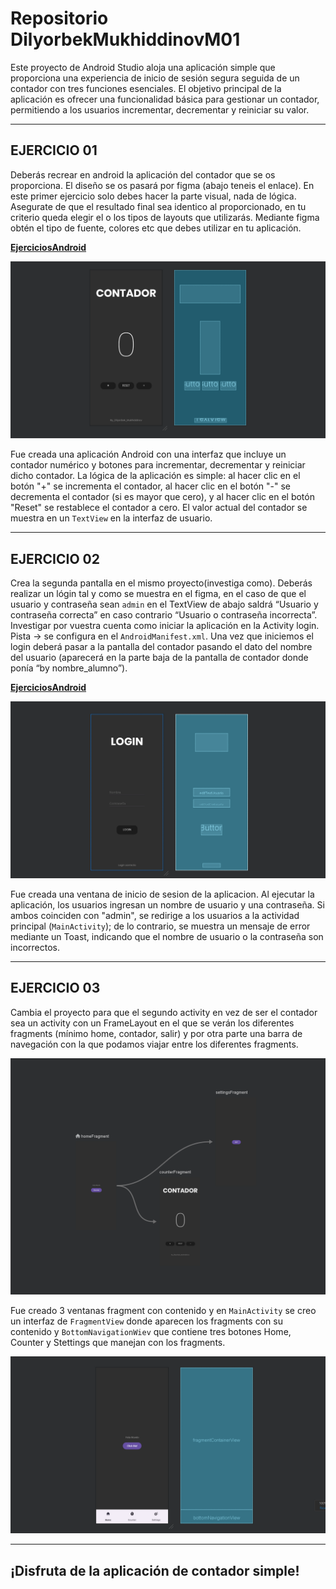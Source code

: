 # Repositorio DilyorbekMukhiddinovM01
Este proyecto de Android Studio aloja una aplicación simple que proporciona una experiencia de inicio de sesión segura seguida de un contador con tres funciones esenciales. El objetivo principal de la aplicación es ofrecer una funcionalidad básica para gestionar un contador, permitiendo a los usuarios incrementar, decrementar y reiniciar su valor.

***

## EJERCICIO 01
Deberás recrear en android la aplicación del contador que se os proporciona. El diseño se os pasará por figma (abajo teneis el enlace). En este primer ejercicio solo debes hacer la parte visual, nada de lógica. Asegurate de que el resultado final sea identico al proporcionado, en tu criterio queda elegir el o los tipos de layouts que utilizarás. Mediante figma obtén el tipo de fuente, colores etc que debes utilizar en tu aplicación.

**[EjerciciosAndroid](https://www.figma.com/file/81Q9MRTXxY0lega1H7OPwr/EjeciciosAndroid?type=design&node-id=0%3A1&mode=design&t=QnfFnLzeeeTieqMl-1)**

![DilyorbekMukhiddinovM01_contador](https://github.com/eXdesy/DilyorbekMukhiddinovM01/blob/main/img/DilyorbekMukhiddinovM01_contador.png)

Fue creada una aplicación Android con una interfaz que incluye un contador numérico y botones para incrementar, decrementar y reiniciar dicho contador. La lógica de la aplicación es simple: al hacer clic en el botón "+" se incrementa el contador, al hacer clic en el botón "-" se decrementa el contador (si es mayor que cero), y al hacer clic en el botón "Reset" se restablece el contador a cero. El valor actual del contador se muestra en un `TextView` en la interfaz de usuario.

***

## EJERCICIO 02
Crea la segunda pantalla en el mismo proyecto(investiga como). Deberás realizar un lógin tal y como se muestra en el figma, en el caso de que el usuario y contraseña sean `admin` en el TextView de abajo saldrá “Usuario y contraseña correcta” en caso contrario “Usuario o contraseña incorrecta”. Investigar por vuestra cuenta como iniciar la aplicación en la Activity login. Pista → se configura en el `AndroidManifest.xml`. Una vez que iniciemos el login deberá pasar a la pantalla del contador pasando el dato del nombre del usuario (aparecerá en la parte baja de la pantalla de contador donde ponía “by nombre_alumno”).

**[EjerciciosAndroid](https://www.figma.com/file/81Q9MRTXxY0lega1H7OPwr/EjeciciosAndroid?type=design&node-id=237%3A2&mode=design&t=pCKmiNAN91TSCUXT-1)**

![DilyorbekMukhiddinovM01_login](https://github.com/eXdesy/DilyorbekMukhiddinovM01/blob/main/img/DilyorbekMukhiddinovM01_login.png)

Fue creada una ventana de inicio de sesion de la aplicacion. Al ejecutar la aplicación, los usuarios ingresan un nombre de usuario y una contraseña. Si ambos coinciden con "admin", se redirige a los usuarios a la actividad principal (`MainActivity`); de lo contrario, se muestra un mensaje de error mediante un Toast, indicando que el nombre de usuario o la contraseña son incorrectos.

***
## EJERCICIO 03
Cambia el proyecto para que el segundo activity en vez de ser el contador sea un activity con un FrameLayout en el que se verán los diferentes fragments (mínimo home, contador, salir) y por otra parte una barra de navegación con la que podamos viajar entre los diferentes fragments.

![DilyorbekMukhiddinovM01_fragment](https://github.com/eXdesy/DilyorbekMukhiddinovM01/blob/main/img/DilyorbekMukhiddinovM01_fragment.png)

Fue creado 3 ventanas fragment con contenido y en `MainActivity` se creo un interfaz de `FragmentView` donde aparecen los fragments con su contenido y `BottomNavigationWiev` que contiene tres botones Home, Counter y Stettings que manejan con los fragments. 

![DilyorbekMukhiddinovM01_main](https://github.com/eXdesy/DilyorbekMukhiddinovM01/blob/main/img/DilyorbekMukhiddinovM01_main.png)

***


## ¡Disfruta de la aplicación de contador simple!







